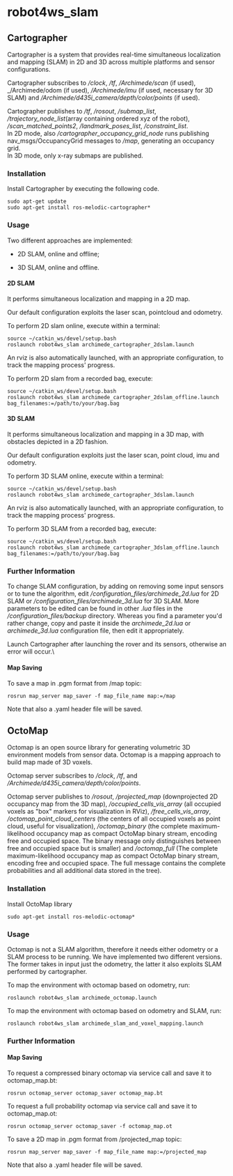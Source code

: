 # robot4ws_slam

## Cartographer

Cartographer is a system that provides real-time simultaneous localization and mapping (SLAM) in 2D and 3D across multiple platforms and sensor configurations.

Cartographer subscribes to _/clock_, _/tf_, _/Archimede/scan_ (if used), _/Archimede/odom (if used), _/Archimede/imu_ (if used, necessary for 3D SLAM) and _/Archimede/d435i\_camera/depth/color/points_ (if used).

Cartographer publishes to _/tf_, _/rosout_, _/submap\_list_, _/trajectory\_node\_list_(array containing ordered xyz of the robot), _/scan\_matched\_points2_, _/landmark\_poses\_list_, _/constraint\_list_. \
In 2D mode, also _/cartographer\_occupancy\_grid\_node_ runs publishing nav_msgs/OccupancyGrid messages to _/map_, generating an occupancy grid. \
In 3D mode, only x-ray submaps are published.

### Installation

Install Cartographer by executing the following code.

``` 
sudo apt-get update
sudo apt-get install ros-melodic-cartographer*
```

### Usage

Two different approaches are implemented:

* 2D SLAM, online and offline;

* 3D SLAM, online and offline.

#### 2D SLAM
 It performs simultaneous localization and mapping in a 2D map. 
 
 Our default configuration exploits the laser scan, pointcloud and odometry. 

To perform 2D slam online, execute within a terminal:

```
source ~/catkin_ws/devel/setup.bash
roslaunch robot4ws_slam archimede_cartographer_2dslam.launch
```
An rviz is also automatically launched, with an appropriate configuration, to track the mapping process' progress.

To perform 2D slam from a recorded bag, execute:

```
source ~/catkin_ws/devel/setup.bash
roslaunch robot4ws_slam archimede_cartographer_2dslam_offline.launch bag_filenames:=/path/to/your/bag.bag
```

#### 3D SLAM
 It performs simultaneous localization and mapping in a 3D map, with obstacles depicted in a 2D fashion. 
 
 Our default configuration exploits just the laser scan, point cloud, imu and odometry.

To perform 3D SLAM online, execute within a terminal:

```
source ~/catkin_ws/devel/setup.bash
roslaunch robot4ws_slam archimede_cartographer_3dslam.launch
```
An rviz is also automatically launched, with an appropriate configuration, to track the mapping process' progress.

To perform 3D SLAM from a recorded bag, execute:

```
source ~/catkin_ws/devel/setup.bash
roslaunch robot4ws_slam archimede_cartographer_3dslam_offline.launch bag_filenames:=/path/to/your/bag.bag
```

### Further Information

To change SLAM configuration, by adding on removing some input sensors or to tune the algorithm, edit _/configuration\_files/archimede\_2d.lua_ for 2D SLAM or _/configuration\_files/archimede\_3d.lua_ for 3D SLAM. More parameters to be edited can be found in other _.lua_ files in the _/configuration\_files/backup_ directory. Whereas you find a parameter you'd rather change, copy and paste it inside the _archimede\_2d.lua_ or _archimede\_3d.lua_ configuration file, then edit it appropriately.

Launch Cartographer after launching the rover and its sensors, otherwise an error will occur.\

#### Map Saving

To save a map in .pgm format from /map topic:
```
rosrun map_server map_saver -f map_file_name map:=/map
```
Note that also a .yaml header file will be saved.

## OctoMap
Octomap is an open source library for generating volumetric 3D environment models from sensor data. Octomap is a mapping approach to build map made of 3D voxels.

Octomap server subscribes to _/clock_, _/tf_, and _/Archimede/d435i\_camera/depth/color/points_.

Octomap server publishes to _/rosout_, _/projected\_map_ (downprojected 2D occupancy map from the 3D map), _/occupied\_cells\_vis\_array_ (all occupied voxels as "box" markers for visualization in RViz), _/free\_cells\_vis\_array_, _/octomap\_point\_cloud\_centers_ (the centers of all occupied voxels as point cloud, useful for visualization), _/octomap\_binary_ (the complete maximum-likelihood occupancy map as compact OctoMap binary stream, encoding free and occupied space. The binary message only distinguishes between free and occupied space but is smaller) and _/octomap\_full_ (The complete maximum-likelihood occupancy map as compact OctoMap binary stream, encoding free and occupied space. The full message contains the complete probabilities and all additional data stored in the tree).

### Installation

Install OctoMap library
```
sudo apt-get install ros-melodic-octomap*
```

### Usage
Octomap is not a SLAM algorithm, therefore it needs either odometry or a SLAM process to be running. We have implemented two different versions. The former takes in input just the odometry, the latter it also exploits SLAM performed by cartographer.

To map the environment with octomap based on odometry, run:
```
roslaunch robot4ws_slam archimede_octomap.launch
```

To map the environment with octomap based on odometry and SLAM, run:
```
roslaunch robot4ws_slam archimede_slam_and_voxel_mapping.launch
```



### Further Information

#### Map Saving

To request a compressed binary octomap via service call and save it to octomap_map.bt:
```
rosrun octomap_server octomap_saver octomap_map.bt
```

To request a full probability octomap via service call and save it to octomap_map.ot:
```
rosrun octomap_server octomap_saver -f octomap_map.ot
```

To save a 2D map in .pgm format from /projected_map topic:
```
rosrun map_server map_saver -f map_file_name map:=/projected_map
```
Note that also a .yaml header file will be saved.